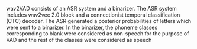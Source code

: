 wav2VAD consists of an ASR system and a binarizer. The ASR system includes wav2vec 2.0 block and a connectionist temporal classification (CTC) decoder. 
The ASR generated a posterior probabilities of letters which were sent to a binarizer. 
In the binarizer, the phoneme classes corresponding to blank were considered as non-speech for the purpose of VAD and the rest of the classes were considered as speech